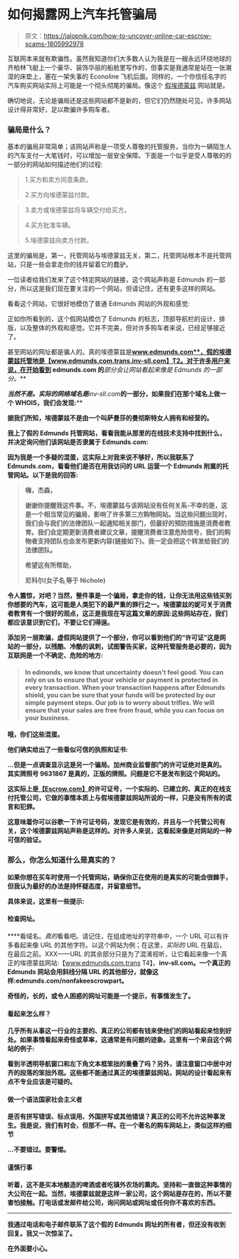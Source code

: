 # 如何揭露网上汽车托管骗局

> 原文：<https://jalopnik.com/how-to-uncover-online-car-escrow-scams-1805992978>

互联网本来就有欺骗性。虽然我知道你们大多数人认为我是在一艘永远环绕地球的齐柏林飞艇上一个豪华、装饰华丽的船舱里写作的，但事实是我通常是站在一张潮湿的床垫上，塞在一架失事的 Econoline 飞机后面。同样的，一个你信任名字的汽车购买网站实际上可能是一个彻头彻尾的骗局。像这个 [假埃德蒙兹](http://www.edmunds.com.trans.inv-sll.com/vehicle/?post=_it&patch=4615d40a2ddb1f7e&ee=c8046716b1e5a3ec6c546c10afb7ebb0) 网站就是。



确切地说，无论是骗局还是这些网站都不是新的，但它们仍然随处可见，许多网站设计得非常好，足以欺骗许多购车者。

### 骗局是什么？

基本的骗局非常简单；该网站声称是一项受人尊敬的托管服务，当你为一辆陌生人的汽车支付一大笔钱时，可以增加一层安全保障。下面是一个似乎是受人尊敬的的一部分的网站如何描述他们的过程:

> 1.买方和卖方同意条款。
> 
> 2.买方向埃德蒙兹付款。

> 3.卖方或埃德蒙兹将车辆交付给买方。
> 
> 4.买方批准车辆。
> 
> 5.埃德蒙兹向卖方付款。

这里的骗局是，第一，托管网站与埃德蒙兹无关，第二，托管网站根本不是托管网站，只是一些会拿走你的钱并留着它的蠢驴。

一位读者给我们发来了这个特定网站的链接，这个网站声称是 Edmunds 的一部分，所以这是我们现在要关注的一个网站，但请记住，还有更多这样的网站。

看看这个网站，它很好地模仿了普通 Edmunds 网站的外观和感觉:

正如你所看到的，这个假网站模仿了 Edmunds 的标志，顶部导航栏的设计，排版，以及整体的外观和感觉。它并不完美，但对许多购车者来说，已经足够接近了。

甚至网站的网址都是骗人的。真的埃德蒙兹是**www.edmunds.com**，假的埃德蒙兹托管地是【www.edmunds.com.trans.inv-sll.com】T2。对于许多用户来说，在开始看到 edmunds.com 的***部分会让网站看起来像是 Edmunds 的一部分。*** 

***当然不是。实际的网络域名是**inv-sll.com***的一部分，如果我们在那个域名上做一个 WHOIS，我们会发现:**** 

****据我们所知，埃德蒙兹不是由一个叫萨曼莎的曼彻斯特女人拥有和经营的。****

****我上了假的 Edmunds 托管网站，看看我能从那里的在线技术支持中找到什么，并决定询问他们该网站是否隶属于 Edmunds.com:****

****因为我是一个多疑的混蛋，这实际上对我来说不够好，所以我联系了 Edmunds.com，看看他们是否在用我访问的 URL 运营一个 Edmunds 附属的托管网站。以下是我的回答:****

> ****嗨，杰森，****
> 
> ****谢谢你提醒我这件事。不，埃德蒙兹与该网站没有任何关系-不幸的是，这是一个相当常见的骗局，影响了许多第三方购物网站。当这些问题出现时，我们会与我们的法律团队一起通知相关部门，但最好的预防措施是消费者教育。我们会定期更新消费者建议文章，提醒消费者注意危险信号，我们的购物者支持团队也会发布更新内容(链接如下)。我一定会把这个转发给我们的法律团队。****
> 
> ****希望这有所帮助，****
> 
> ****尼科尔(女子名ˌ等于 Nichole)****

****令人震惊，对吧？当然，整件事是一个骗局，拿走你的钱，让你无法用这些钱买到你想要的汽车，这可能是人类犯下的最严重的罪行之一。埃德蒙兹的妮可关于消费者教育有一个很好的观点，这正是我现在写这篇文章的原因:这些网站存在，我们都应该意识到它们，不要让它们得逞。**** 

****添加另一层欺骗，虚假网站提供了一个部分，你可以看到他们的“许可证”这是网站的一部分，以残酷、冷酷的讽刺，试图警告买家，这种托管服务是必要的，因为互联网是一个不确定、危险的地方:****

> #### ****In edmonds, we know that uncertainty doesn't feel good. You can rely on us to ensure that your vehicle or payment is protected in every transaction. When your transaction happens after Edmunds shield, you can be sure that your funds will be protected by our simple payment steps. Our job is to worry about trifles. We will ensure that your sales are free from fraud, while you can focus on your business.****

****哦，你们这些混蛋。****

****他们确实给出了一些看似可信的执照和证书:****

****...但是一点调查显示这是另一个骗局。加州商业监督部门的许可证绝对是真的。其实牌照号 9631867 是真的，正版的牌照。问题是它不是发布到这个网站的。****

****这实际上是[【Escrow.com】](https://www.escrow.com/)的许可证号，一个实际的、已建立的、真正的在线支付托管公司，它做的事情本质上与假埃德蒙兹网站所说的一样，只是没有所有的谎言和犯罪。****

****这意味着你可以谷歌一下许可证号码，发现它是有效的，并且与一个托管公司有关，这个埃德蒙兹网站声称是这样的。对许多人来说，这看起来像是对网站的一种可信的验证。****

### ****那么，你怎么知道什么是真实的？****

****如果你想在买车时使用一个托管网站，确保你正在使用的是真实的可能会很棘手，但我认为最好的办法是持怀疑态度，并留意细节。****

****具体来说，这里有一些提示:****

#### ****检查网址。****

****看域名。*真的*看看吧。请记住，在组成地址的字符串中，一个 URL 可以有许多看起来像 URL 的其他字符。以这个网站为例；在这里，*实际的* URL 在最后，在最后之前。XXX——URL 的其余部分只是为了混淆视听，让它看起来像一个真正的埃德蒙兹网站:【www.edmunds.com.trans T4】。**inv-sll.com。**一个真正的 Edmunds 网站会用斜线分隔 URL 的其他部分，就像这样:**edmunds.com/nonfakeescrowpart**。****

****奇怪的，长的，或令人困惑的网址可能是一个提示，有事情发生了。****

#### ****看起来怎么样？****

****几乎所有从事这一行业的主要的、真正的公司都有钱来使他们的网站看起来恰到好处。如果事情看起来奇怪或草率，这通常是有问题的迹象。这里有一个来自这个网站的例子:****

****看到半透明导航窗口和左下角文本框笨拙的重叠了吗？另外，请注意窗口中居中对齐的段落的笨拙外观。这些都不能通过真正的埃德蒙兹网站，网站的设计看起来有点不专业应该是可疑的。****

#### ******做一个语法国家社会主义者******

****是否有拼写错误、标点误用、外国拼写或其他错误？真正的公司不允许这种事发生。我是说，我们有时会，但那不一样。在一个著名的购车网站上，类似这样的细节****

****...不要错过。要警惕。****

#### ******谨慎行事******

****听着，这不是买本地酿造的啤酒或者吃镇外农场的熏肉。坚持和一直做这种事情的大公司在一起。当然，埃德蒙兹就是这样一家公司，这个网站是存在的，所以不要害怕接触。打电话或发邮件给公司，询问网站或网址或任何你不喜欢的东西。****

* * *

****我通过电话和电子邮件联系了这个假的 Edmunds 网址的所有者，但还没有收到回复。我又一次惊呆了。****

****在外面要小心。****